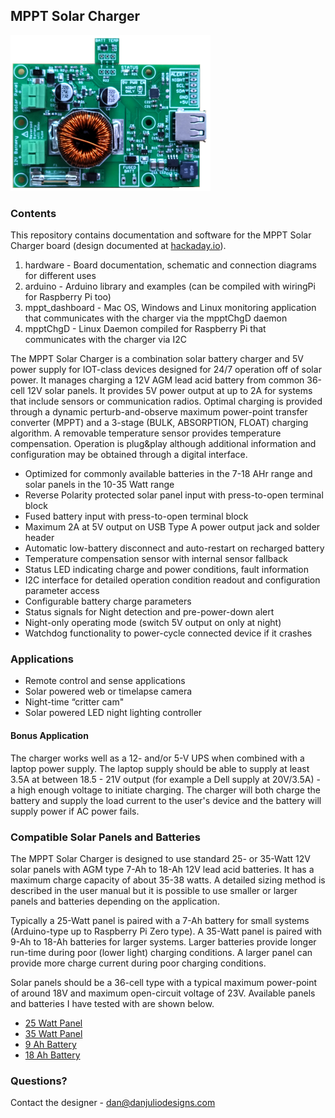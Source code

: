 ## MPPT Solar Charger

![MPPT Solar Charger](hardware/pictures/35_00082_02.png)


### Contents
This repository contains documentation and software for the MPPT Solar Charger board (design documented at [hackaday.io](https://hackaday.io/project/161351-solar-mppt-charger-for-247-iot-devices)).  

1. hardware - Board documentation, schematic and connection diagrams for different uses
2. arduino - Arduino library and examples (can be compiled with wiringPi for Raspberry Pi too)
3. mppt_dashboard - Mac OS, Windows and Linux monitoring application that communicates with the charger via the mpptChgD daemon
4. mpptChgD - Linux Daemon compiled for Raspberry Pi that communicates with the charger via I2C

The MPPT Solar Charger is a combination solar battery charger and 5V power supply for IOT-class devices designed for 24/7 operation off of solar power. It manages charging a 12V AGM lead acid battery from common 36-cell 12V solar panels.  It provides 5V power output at up to 2A for systems that include sensors or communication radios.  Optimal charging is provided through a dynamic perturb-and-observe maximum power-point transfer converter (MPPT) and a 3-stage (BULK, ABSORPTION, FLOAT) charging algorithm.  A removable temperature sensor provides temperature compensation.  Operation is plug&play although additional information and configuration may be obtained through a digital interface.

* Optimized for commonly available batteries in the 7-18 AHr range and solar panels in the 10-35 Watt range
* Reverse Polarity protected solar panel input with press-to-open terminal block
* Fused battery input with press-to-open terminal block
* Maximum 2A at 5V output on USB Type A power output jack and solder header
* Automatic low-battery disconnect and auto-restart on recharged battery
* Temperature compensation sensor with internal sensor fallback
* Status LED indicating charge and power conditions, fault information
* I2C interface for detailed operation condition readout and configuration parameter access
* Configurable battery charge parameters
* Status signals for Night detection and pre-power-down alert
* Night-only operating mode (switch 5V output on only at night)
* Watchdog functionality to power-cycle connected device if it crashes

### Applications
* Remote control and sense applications
* Solar powered web or timelapse camera
* Night-time “critter cam"
* Solar powered LED night lighting controller

#### Bonus Application
The charger works well as a 12- and/or 5-V UPS when combined with a laptop power supply.  The laptop supply should be able to supply at least 3.5A at between 18.5 - 21V output (for example a Dell supply at 20V/3.5A) - a high enough voltage to initiate charging.  The charger will both charge the battery and supply the load current to the user's device and the battery will supply power if AC power fails.

### Compatible Solar Panels and Batteries
The MPPT Solar Charger is designed to use standard 25- or 35-Watt 12V solar panels with AGM type 7-Ah to 18-Ah 12V lead acid batteries. It has a maximum charge capacity of about 35-38 watts. A detailed sizing method is described in the user manual but it is possible to use smaller or larger panels and batteries depending on the application.

Typically a 25-Watt panel is paired with a 7-Ah battery for small systems (Arduino-type up to Raspberry Pi Zero type). A 35-Watt panel is paired with 9-Ah to 18-Ah batteries for larger systems. Larger batteries provide longer run-time during poor (lower light) charging conditions. A larger panel can provide more charge current during poor charging conditions.

Solar panels should be a 36-cell type with a typical maximum power-point of around 18V and maximum open-circuit voltage of 23V. Available panels and batteries I have tested with are shown below.

* [25 Watt Panel](https://www.amazon.com/gp/product/B014UND3LA)
* [35 Watt Panel](https://www.amazon.com/gp/product/B01G1II6LY)
* [9 Ah Battery](https://www.amazon.com/Power-Sonic-PS-1290-Rechargeable-Battery-Terminals/dp/B002L6R130)
* [18 Ah Battery](https://www.amazon.com/ExpertPower-EXP12180-Rechargeable-Battery-Bolts/dp/B00A82A3RK)

### Questions?

Contact the designer - dan@danjuliodesigns.com
